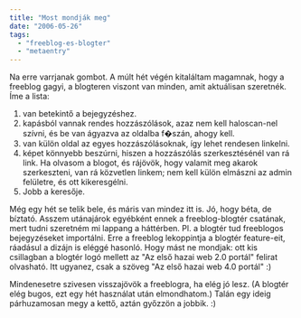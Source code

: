 ```yaml
---
title: "Most mondják meg"
date: "2006-05-26"
tags: 
  - "freeblog-es-blogter"
  - "metaentry"
---
```


Na erre varrjanak gombot. A múlt hét végén kitaláltam magamnak, hogy a freeblog gagyi, a blogteren viszont van minden, amit aktuálisan szeretnék. Íme a lista:

1. van betekintő a bejegyzéshez.
2. kapásból vannak rendes hozzászólások, azaz nem kell haloscan-nel szívni, és be van ágyazva az oldalba f�szán, ahogy kell.
3. van külön oldal az egyes hozzászólásoknak, így lehet rendesen linkelni.
4. képet könnyebb beszúrni, hiszen a hozzászólás szerkesztésénél van rá link. Ha olvasom a blogot, és rájövök, hogy valamit meg akarok szerkeszteni, van rá közvetlen linkem; nem kell külön elmászni az admin felületre, és ott kikeresgélni.
5. Jobb a keresője.

Még egy hét se telik bele, és máris van mindez itt is. Jó, hogy béta, de bíztató. Asszem utánajárok egyébként ennek a freeblog-blogtér csatának, mert tudni szeretném mi lappang a háttérben. Pl. a blogtér tud freeblogos bejegyzéseket importálni. Erre a freeblog lekoppintja a blogtér feature-eit, ráadásul a dizájn is eléggé hasonló. Hogy mást ne mondjak: ott kis csillagban a blogtér logó mellett az "Az első hazai web 2.0 portál" felirat olvasható. Itt ugyanez, csak a szöveg "Az első hazai web 4.0 portál" :)

Mindenesetre szivesen visszajövök a freeblogra, ha elég jó lesz. (A blogtér elég bugos, ezt egy hét használat után elmondhatom.) Talán egy ideig párhuzamosan megy a kettő, aztán győzzön a jobbik. :)

